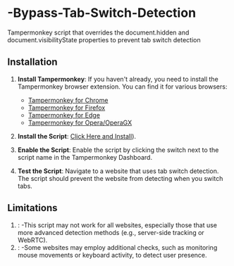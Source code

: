 # -Bypass-Tab-Switch-Detection
Tampermonkey script that overrides the document.hidden and document.visibilityState properties to prevent tab switch detection


## Installation

1. **Install Tampermonkey**:
   If you haven't already, you need to install the Tampermonkey browser extension. You can find it for various browsers:
   - [Tampermonkey for Chrome](https://chrome.google.com/webstore/detail/tampermonkey/dhdgffkkebhmkfjojejmpbldmpobfkfo)
   - [Tampermonkey for Firefox](https://addons.mozilla.org/en-US/firefox/addon/tampermonkey/)
   - [Tampermonkey for Edge](https://microsoftedge.microsoft.com/addons/detail/tampermonkey/iikmkjmpaadaobahmlepeloendndfphd)
   - [Tampermonkey for Opera/OperaGX](https://addons.opera.com/en-gb/extensions/details/tampermonkey-beta/)

2. **Install the Script**:
   [Click Here and Install]([https://update.greasyfork.org/scripts/525742/Bypass%20Tab%20Switch%20Detection.user.js])).
4. **Enable the Script**:
   Enable the script by clicking the switch next to the script name in the Tampermonkey Dashboard.
5. **Test the Script**:
    Navigate to a website that uses tab switch detection. The script should prevent the website from detecting when you switch tabs.
   
## Limitations
   1. :
    -This script may not work for all websites, especially those that use more advanced detection methods (e.g., server-side tracking or WebRTC).
   2. :
    -Some websites may employ additional checks, such as monitoring mouse movements or keyboard activity, to detect user presence.
   
